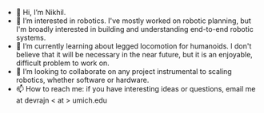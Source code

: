 - 👋 Hi, I’m Nikhil.
- 👀 I’m interested in robotics. I've mostly worked on robotic planning, but I'm broadly interested in building and understanding end-to-end robotic systems.
- 🌱 I’m currently learning about legged locomotion for humanoids. I don't believe that it will be necessary in the near future, but it is an enjoyable, difficult problem to work on.
- 💞️ I’m looking to collaborate on any project instrumental to scaling robotics, whether software or hardware.
- 📫 How to reach me: if you have interesting ideas or questions, email me at devrajn < at > umich.edu

<!---
nik7273/nik7273 is a ✨ special ✨ repository because its `README.md` (this file) appears on your GitHub profile.
You can click the Preview link to take a look at your changes.
--->
